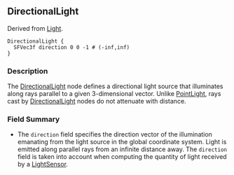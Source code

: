 ## DirectionalLight

Derived from [Light](light.md).

```
DirectionalLight {
  SFVec3f direction 0 0 -1 # (-inf,inf)
}
```

### Description

The [DirectionalLight](#directionallight) node defines a directional light source that illuminates along rays parallel to a given 3-dimensional vector.
Unlike [PointLight](pointlight.md), rays cast by [DirectionalLight](#directionallight) nodes do not attenuate with distance.

### Field Summary

- The `direction` field specifies the direction vector of the illumination emanating from the light source in the global coordinate system.
Light is emitted along parallel rays from an infinite distance away.
The `direction` field is taken into account when computing the quantity of light received by a [LightSensor](lightsensor.md).

